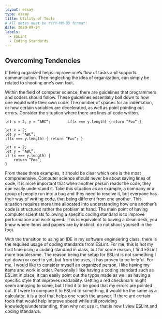```yaml
---
layout: essay
type: essay
title: Utility of Tools
# All dates must be YYYY-MM-DD format!
date: 2020-09-24
labels:
  - ESLint
  - Coding Standards
---
```


## Overcoming Tendencies

  If being organized helps improve one’s flow of tasks and supports communication. Then neglecting the idea of organization, can simply be related to shooting one’s own foot.

  Within the field of computer science, there are guidelines that programmers and coders should follow. These guidelines essentially boil down to how one would write their own code. The number of spaces for an indentation, or how certain variables are decelerated, as well as point pointing out errors. Consider the situation where there are lines of code written.
```
let x = 2, y = “ABC”;        if(x === y.length) {return “Foo”;}
```
```
let x = 2;
let y = “ABC”;
if(x === y.length) { return “Foo”; }
```
```
let x = 2;
let y = “ABC”;
if (x === y.length) {
    return “Foo”; 
}
```
  From these three examples, it should be clear which one is the most comprehensive. Computer science should never be about saving lines of code, it is more important that when another person reads the code, they can easily understand it. Take this situation as an example, a company or a group of people run into a bug and they need to resolve it, but everyone has their way of writing code, that being different from one another. This situation requires more time allocated into understanding how one another’s code is structured rather the problem at hand. The main point of having computer scientists following a specific coding standard is to improve performance and work speed. This is equivalent to having a clean desk, you know where items and papers are by instinct, do not shoot yourself in the foot.

  With the transition to using an IDE in my software engineering class, there is the required usage of coding standards from ESLint. For me, this is not my first time using a coding standard in class, but for some reason, I find ESLint more troublesome. The reason being the setup for ESLint is not something I got down or used to yet, but from the uses, it has proven to be helpful. For me, I would like to consider myself an organized person, I like having my items and work in order. Personally I like having a coding standard such as ESLint in place, it can easily point out the typos made as well as having a specific style that improves readability. Getting a red checkmark might seem annoying to some, but I find it to be good that my errors are pointed out. If I were to compare it to ESLint to something, it would be the same as a calculator, it is a tool that helps one reach the answer. If there are certain tools that would help improve speed while still providing knowledge/understanding, then why not use it, that is how I view ESLint and coding standards. 
